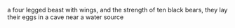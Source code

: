 a four legged beast with wings, and the strength of ten black bears, they lay their eggs in a cave near a water source